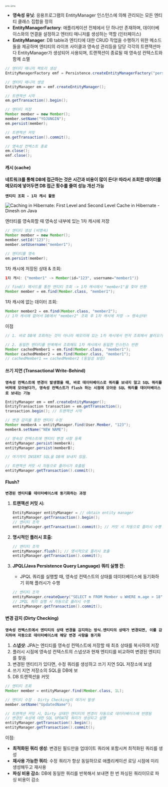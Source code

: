 <img src="https://blog.kakaocdn.net/dn/k3wGw/btrtHDP3QTo/CNX4jjI4MhmXpXSu0DzAI1/img.jpg" alt="img" style="zoom:33%;" />



<img src="https://static.packt-cdn.com/products/9781788391078/graphics/cdbb56bb-b04a-4bab-92b9-940af37a1cbb.png" alt="img" style="zoom:37%;" />

- **영속성 유닛**: 응용프로그램의 EntityManager 인스턴스에 의해 관리되는 모든 엔티티 클래스 집합을 정의
- **EntityManagerFactory**:  애플리케이션 전체에서 단 하나만 존재하며, 데이터베이스와의 연결을 설정하고 엔터티 매니저를 생성하는 역할 (인터페이스)
- **EntityManager**: DB table과  엔티티에 대한 CRUD 작업을 수행하기 위한 메소드들을 제공하며 엔티티의 라이프 사이클과 영속성 관리등을 담당
  각각의 트랜잭션마다 EntityManager가 생성되어 사용되며, 트랜잭션이 종료될 때 영속성 컨텍스트와 함께 소멸

```java
// 엔터티 매니저 팩토리 생성
EntityManagerFactory emf = Persistence.createEntityManagerFactory("persistenceUnitName");

// 엔터티 매니저 생성
EntityManager em = emf.createEntityManager();

// 트랜잭션 시작
em.getTransaction().begin();

// 엔터티 저장
Member member = new Member();
member.setName("YOJUNGIN");
em.persist(member);

// 트랜잭션 커밋
em.getTransaction().commit();

// 영속성 컨텍스트 종료
em.close();
emf.close();
```



#### 캐시 (cache)

**네트워크를 통해 DB에 접근하는 것은 시간과 비용이 많이 든다! 따라서 조회한 데이터를 메모리에 넣어두면 DB 접근 횟수를 줄여 성능 개선 가능** 

**```엔티티 조회 - 1차 캐시 활용```**

![Caching in Hibernate: First Level and Second Level Cache in Hibernate -  Dinesh on Java](https://i0.wp.com/www.dineshonjava.com/wp-content/uploads/2017/04/hibernate_cache.jpg?w=728&ssl=1)

엔터티를 영속화할 때 영속성 내부에 있는 1차 캐시에 저장

```java
// 엔티티 생성 (비영속)
Member member = new Member();
member.setId("123");
member.setUsername("member1");

// 엔티티를 영속
em.persist(member);
```

1차 캐시에 저장된 상태 & 조회:

```java
1차 캐시: {"member1" -> Member(id="123", username="member1")}

// find() 메서드를 통한 엔티티 조회 -> 1차 캐시에서 "member1"을 찾아 반환
Member member = em.find(Member.class, "member1"); 
```

1차 캐시에 없는 데이터 조회:

```java
Member member2 = em.find(Member.class, "member2");
// 1차 캐시에 없어서 DB에서 "member2" 조회 후 1차 캐시에 저장 -> 영속상태!
```



이점

```java
// 1. 바로 DB에 조회하는 것이 아니라 메모리에 있는 1차 캐시에서 먼저 조회해서 불러오기 때문에 성능상 이점

// 2. 동일한 엔터티를 반복해서 조회해도 1차 캐시에서 동일한 인스턴스 반환
Member cachedMember1 = em.find(Member.class, "member1");
Member cachedMember2 = em.find(Member.class, "member1");
// cachedMember1 == cachedMember2 (동일성 보장)
```





#### 쓰기 지연 (Transactional Write-Behind)

**```영속성 컨텍스트에 변경이 발생했을 때, 바로 데이터베이스로 쿼리를 보내지 않고 SQL 쿼리를 버퍼에 모아놨다가, 영속성 컨텍스트가 flush 하는 시점에 모아둔 SQL 쿼리를 데이터베이스로 보내는 기능```** 

```java
EntityManager em = emf.createEntityManager();
EntityTransaction transaction = em.getTransaction();
transaction.begin(); // 트랜잭션 시작

// 변경 감지를 통한 엔티티 수정
Member memberA = entityManager.find(User.Member, "123");
memberA.setName("NEW NAME");

// 영속성 컨텍스트에 엔티티 변경 사항 등록
entityManager.persist(memberA);
entityManager.persist(memberB);

// 여기까지 INSERT SQL을 DB에 보내지 않음.

// 트랜잭션 커밋 시 자동으로 플러시가 호출됨
entityManager.getTransaction().commit();
```



#### Flush?

**```변경된 엔티티를 데이터베이스에 동기화하는 과정```**

1. **트랜잭션 커밋 시:**

   ```java
   EntityManager entityManager = // obtain entity manager
   entityManager.getTransaction().begin();
   // 엔티티 조작
   entityManager.getTransaction().commit(); // 커밋 시 자동으로 플러시 수행
   ```

2. **명시적인 플러시 호출:**

   ```java
   // 엔티티 조작
   entityManager.flush(); // 명시적으로 플러시 호출
   entityManager.getTransaction().commit();
   ```

3. **JPQL(Java Persistence Query Language) 쿼리 실행 전:**

   - JPQL 쿼리를 실행할 때, 영속성 컨텍스트의 상태를 데이터베이스에 동기화하기 위해 플러시가 수행

   ```java
   // 엔티티 조작
   entityManager.createQuery("SELECT m FROM Member u WHERE m.age > 18").getResultList();
   // JPQL 쿼리 실행 시 자동으로 플러시 수행
   entityManager.getTransaction().commit();
   ```





#### 변경 감지 (Dirty Checking)

**```영속성 컨텍스트에서 엔티티의 상태 변경을 감지하는 방식.엔티티의 상태가 변경되면, 이를 감지하여 자동으로 데이터베이스에 해당 변경 사항을 동기화```**

1. **스냅샷**: JPA는 엔티티를 영속성 컨텍스트에 저장할 때 최초 상태를 복사하여 저장
2. 플러시 시점에 영속성 컨텍스트의 스냅샷과 현재 엔티티를 비교하여 변경된 엔티티를 찾음
3. 변경된 엔티티가 있다면, 수정 쿼리를 생성하고 쓰기 지연 SQL 저장소에 보냄
4. 쓰기 지연 저장소의 SQL을 DB에 보
5. DB 트랜잭션을 커밋

```java
// 엔티티 조회
Member member = entityManager.find(Member.class, 1L);

// 엔티티 수정 - Dirty Checking이 여기서 발생
member.setName("UpdatedName");

// 트랜잭션 커밋 시, Dirty 상태인 엔티티의 변경이 자동으로 데이터베이스에 반영됨
// 변경된 속성에 대한 SQL UPDATE 쿼리가 생성되고 실행
entityManager.getTransaction().begin();
entityManager.getTransaction().commit();
```

이점:

- **최적화된 쿼리 생성**: 변경된 필드만을 업데이트 쿼리에 포함시켜 최적화된 쿼리를 생성
- **재사용 가능한 쿼리**: 수정 쿼리가 항상 동일하므로 애플리케이션 로딩 시점에 미리 생성해두고 재사용
- **파싱 비용 감소**: DB에 동일한 쿼리를 반복해서 보내면 한 번 파싱된 쿼리이므로 파싱 비용이 감소